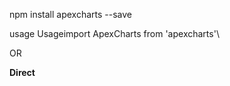 
npm install apexcharts --save

usage
Usageimport ApexCharts from 'apexcharts'\

OR

**Direct <script> include**Another way is to directly include it in your html`[<**script** src="https://cdn.jsdelivr.net/npm/apexcharts"></**script**>](https://cdn.jsdelivr.net/npm/apexcharts)`

1기본그래프
![20191202_135524](https://user-images.githubusercontent.com/44186682/70415822-df336b80-1aa0-11ea-90ed-9cfbf35220de.png)




실시간그래프
![ab1](https://user-images.githubusercontent.com/44186682/70415841-eb1f2d80-1aa0-11ea-986c-5af2d2767c53.png)
![ab2](https://user-images.githubusercontent.com/44186682/70415843-ebb7c400-1aa0-11ea-895b-2a449432d825.png)

